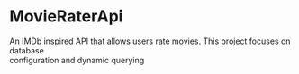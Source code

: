 # MovieRaterApi


An IMDb inspired API that allows users rate movies.
This project focuses on database   
configuration and dynamic querying
